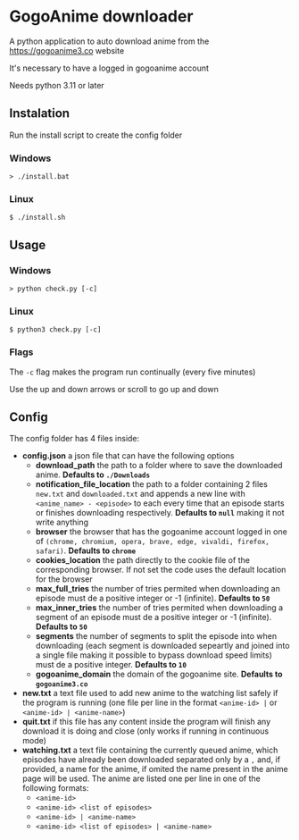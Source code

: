 # GogoAnime downloader

A python application to auto download anime from the https://gogoanime3.co website

It's necessary to have a logged in gogoanime account

Needs python 3.11 or later

## Instalation

Run the install script to create the config folder

### Windows

```
> ./install.bat
```

### Linux

```
$ ./install.sh
```

## Usage

### Windows

```
> python check.py [-c]
```

### Linux

```
$ python3 check.py [-c]
```

### Flags

The `-c` flag makes the program run continually (every five minutes)

Use the up and down arrows or scroll to go up and down

## Config

The config folder has 4 files inside:

-   **config.json** a json file that can have the following options
    -   **download_path** the path to a folder where to save the downloaded anime. **Defaults to `./Downloads`**
    -   **notification_file_location** the path to a folder containing 2 files `new.txt` and `downloaded.txt` and appends a new line with `<anime_name> - <episode>` to each every time that an episode starts or finishes downloading respectively. **Defaults to `null`** making it not write anything
    -   **browser** the browser that has the gogoanime account logged in one of `(chrome, chromium, opera, brave, edge, vivaldi, firefox, safari)`. **Defaults to `chrome`**
    -   **cookies_location** the path directly to the cookie file of the corresponding browser. If not set the code uses the default location for the browser
    -   **max_full_tries** the number of tries permited when downloading an episode must de a positive integer or -1 (infinite). **Defaults to `50`**
    -   **max_inner_tries** the number of tries permited when downloading a segment of an episode must de a positive integer or -1 (infinite). **Defaults to `50`**
    -   **segments** the number of segments to split the episode into when downloading (each segment is downloaded sepeartly and joined into a single file making it possible to bypass download speed limits) must de a positive integer. **Defaults to `10`**
    -   **gogoanime_domain** the domain of the gogoanime site. **Defaults to `gogoanime3.co`**
-   **new.txt** a text file used to add new anime to the watching list safely if the program is running (one file per line in the format `<anime-id> |` or `<anime-id> | <anime-name>`)
-   **quit.txt** if this file has any content inside the program will finish any download it is doing and close (only works if running in continuous mode)
-   **watching.txt** a text file containing the currently queued anime, which episodes have already been downloaded separated only by a `,` and, if provided, a name for the anime, if omited the name present in the anime page will be used. The anime are listed one per line in one of the following formats:
    -   `<anime-id>`
    -   `<anime-id> <list of episodes>`
    -   `<anime-id> | <anime-name>`
    -   `<anime-id> <list of episodes> | <anime-name>`
